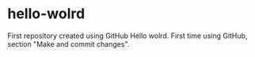 # hello-wolrd
First repository created using GitHub
Hello wolrd.
First time using GitHub, section "Make and commit changes".
